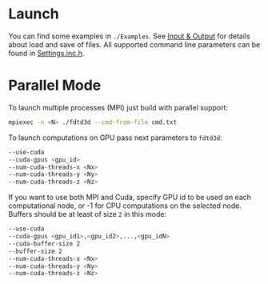 # Launch

You can find some examples in `./Examples`. See [Input & Output](Docs/Input-Output.md) for details about load and save of files. All supported command line parameters can be found in [Settings.inc.h](Source/Settings/Settings.inc.h).

# Parallel Mode

To launch multiple processes (MPI) just build with parallel support:
```sh
mpiexec -n <N> ./fdtd3d --cmd-from-file cmd.txt
```

To launch computations on GPU pass next parameters to `fdtd3d`:
```sh
--use-cuda
--cuda-gpus <gpu_id>
--num-cuda-threads-x <Nx>
--num-cuda-threads-y <Ny>
--num-cuda-threads-z <Nz>
```

If you want to use both MPI and Cuda, specify GPU id to be used on each computational node, or -1 for CPU computations on the selected node. Buffers should be at least of size `2` in this mode:
```sh
--use-cuda
--cuda-gpus <gpu_id1>,<gpu_id2>,...,<gpu_idN>
--cuda-buffer-size 2
--buffer-size 2
--num-cuda-threads-x <Nx>
--num-cuda-threads-y <Ny>
--num-cuda-threads-z <Nz>
```
